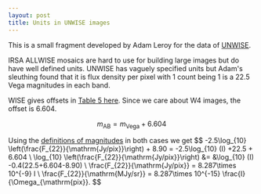 ```yaml
---
layout: post
title: Units in UNWISE images
---
```


This is a small fragment developed by Adam Leroy for the data of [UNWISE](unwise.me).

IRSA ALLWISE mosaics are hard to use for building large images but do have well defined units.  UNWISE has vaguely specified units but Adam's sleuthing found that it is flux density per pixel with 1 count being 1 is a 22.5 Vega magnitudes in each band.  

WISE gives offsets in [Table 5 here](http://wise2.ipac.caltech.edu/docs/release/prelim/expsup/sec4_3g.html#WISEZMA).  Since we care about W4 images, the offset is 6.604.  

$$
m_{\mathrm{AB}} = m_{\mathrm{Vega}} + 6.604
$$

Using the [definitions of magnitudes](https://en.wikipedia.org/wiki/AB_magnitude) in both cases we get
$$
-2.5\log_{10} \left(\frac{F_{22}}{\mathrm{Jy/pix}}\right) + 8.90 = -2.5\log_{10} (I) +22.5 + 6.604 \\ 
\log_{10} \left(\frac{F_{22}}{\mathrm{Jy/pix}}\right) &= &\log_{10} (I) -0.4(22.5+6.604-8.90) \\
\frac{F_{22}}{\mathrm{Jy/pix}} = 8.287\times 10^{-9} I \\
\frac{F_{22}}{\mathrm{MJy/sr}} = 8.287\times 10^{-15} \frac{I}{\Omega_{\mathrm{pix}}.
$$


